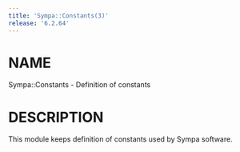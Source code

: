 ```yaml
---
title: 'Sympa::Constants(3)'
release: '6.2.64'
---
```


# NAME

Sympa::Constants - Definition of constants

# DESCRIPTION

This module keeps definition of constants used by Sympa software.
